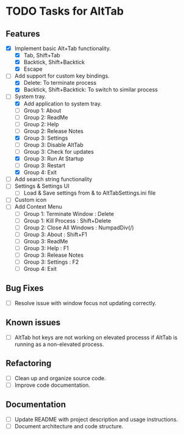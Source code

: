 # TODO Tasks for AltTab

## Features
- [x] Implement basic Alt+Tab functionality.
	- [x] Tab, Shift+Tab
	- [x] Backtick, Shift+Backtick
	- [x] Escape
- [ ] Add support for custom key bindings.
	- [x] Delete: To terminate process
	- [x] Backtick, Shift+Backtick: To switch to similar process
- [ ] System tray.
	- [x] Add application to system tray.
	- [ ] Group 1: About
	- [ ] Group 2: ReadMe
	- [ ] Group 2: Help
	- [ ] Group 2: Release Notes
	- [x] Group 3: Settings
	- [ ] Group 3: Disable AltTab
	- [ ] Group 3: Check for updates
	- [x] Group 3: Run At Startup
	- [ ] Group 3: Restart
	- [x] Group 4: Exit
- [ ] Add search string functionality
- [ ] Settings & Settings UI
	- [ ] Load & Save settings from & to AltTabSettings.ini file
- [ ] Custom icon
- [ ] Add Context Menu
	- [ ] Group 1: Terminate Window  : Delete
	- [ ] Group 1: Kill Process      : Shift+Delete
	- [ ] Group 2: Close All Windows : NumpadDiv(/)
	- [ ] Group 3: About             : Shift+F1
	- [ ] Group 3: ReadMe
	- [ ] Group 3: Help              : F1
	- [ ] Group 3: Release Notes
	- [ ] Group 3: Settings          : F2
	- [ ] Group 4: Exit

## Bug Fixes
- [ ] Resolve issue with window focus not updating correctly.

## Known issues
- [ ] AltTab hot keys are not working on elevated processs if AltTab is running as a non-elevated process.

## Refactoring
- [ ] Clean up and organize source code.
- [ ] Improve code documentation.

## Documentation
- [ ] Update README with project description and usage instructions.
- [ ] Document architecture and code structure.
